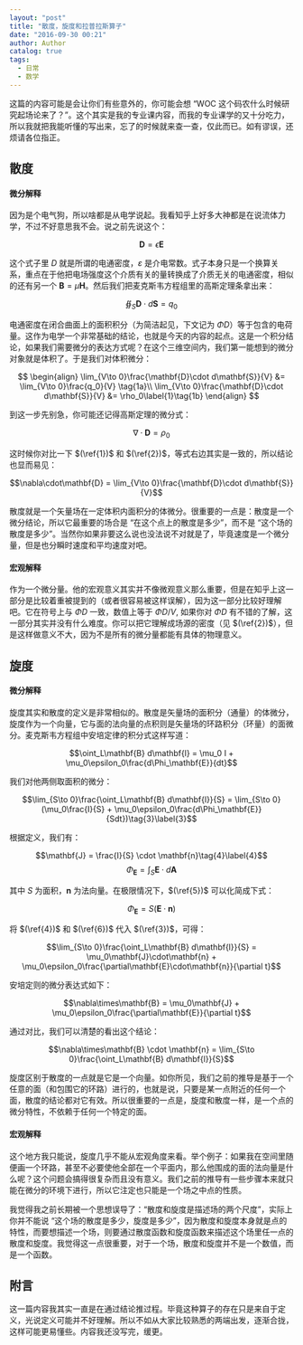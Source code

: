 ```yaml
---
layout: "post"
title: "散度，旋度和拉普拉斯算子"
date: "2016-09-30 00:21"
author: Author
catalog: true
tags:
  - 日常
  - 数学
---
```


这篇的内容可能是会让你们有些意外的，你可能会想 “WOC 这个码农什么时候研究起场论来了？”。这个其实是我的专业课内容，而我的专业课学的又十分吃力，所以我就把我能听懂的写出来，忘了的时候就来查一查，仅此而已。如有谬误，还烦请各位指正。

## 散度

#### 微分解释

因为是个电气狗，所以啥都是从电学说起。我看知乎上好多大神都是在说流体力学，不过不好意思我不会。说之前先说这个：

$$\mathbf{D} = \epsilon\mathbf{E}$$

这个式子里 $D$ 就是所谓的电通密度，$ε$ 是介电常数。式子本身只是一个换算关系，重点在于他把电场强度这个介质有关的量转换成了介质无关的电通密度，相似的还有另一个 $\mathbf{B} = \mu\mathbf{H}$。然后我们把麦克斯韦方程组里的高斯定理条拿出来：

$$\oiint_S\textbf{D}\cdot d\textbf{S} = q_0$$

电通密度在闭合曲面上的面积积分（为简洁起见，下文记为 $\Phi D$）等于包含的电荷量。这作为电学一个非常基础的结论，也就是今天的内容的起点。这是一个积分结论，如果我们需要微分的表达方式呢？在这个三维空间内，我们第一能想到的微分对象就是体积了。于是我们对体积微分：

$$
\begin{align}
\lim_{V\to 0}\frac{\mathbf{D}\cdot d\mathbf{S}}{V} &= \lim_{V\to 0}\frac{q_0}{V} \tag{1a}\\
\lim_{V\to 0}\frac{\mathbf{D}\cdot d\mathbf{S}}{V} &= \rho_0\label{1}\tag{1b}
\end{align}
$$

到这一步先别急，你可能还记得高斯定理的微分式：

$$\nabla\cdot\mathbf{D} = \rho_0\tag{2}\label{2}$$

这时候你对比一下 $(\ref{1})$ 和 $(\ref{2})$，等式右边其实是一致的，所以结论也显而易见：

$$\nabla\cdot\mathbf{D} = \lim_{V\to 0}\frac{\mathbf{D}\cdot d\mathbf{S}}{V}$$

散度就是一个矢量场在一定体积内面积分的体微分。很重要的一点是：散度是一个微分结论，所以它最重要的场合是 “在这个点上的散度是多少”，而不是 “这个场的散度是多少”。当然你如果非要这么说也没法说不对就是了，毕竟速度是一个微分量，但是也分瞬时速度和平均速度对吧。

#### 宏观解释

作为一个微分量。他的宏观意义其实并不像微观意义那么重要，但是在知乎上这一部分是比较着重被提到的（或者很容易被这样误解），因为这一部分比较好理解吧。它在符号上与 $\Phi D$ 一致，数值上等于 $\Phi D / V$, 如果你对 $\Phi D$ 有不错的了解，这一部分其实并没有什么难度。你可以把它理解成场源的密度（见 $(\ref{2})$），但是这样做意义不大，因为不是所有的微分量都能有具体的物理意义。

## 旋度

#### 微分解释

旋度其实和散度的定义是非常相似的。散度是矢量场的面积分（通量）的体微分，旋度作为一个向量，它与面的法向量的点积则是矢量场的环路积分（环量）的面微分。麦克斯韦方程组中安培定律的积分式这样写道：

$$\oint_L\mathbf{B} d\mathbf{l} = \mu_0 I + \mu_0\epsilon_0\frac{d\Phi_\mathbf{E}}{dt}$$

我们对他两侧取面积的微分：

$$\lim_{S\to 0}\frac{\oint_L\mathbf{B} d\mathbf{l}}{S} = \lim_{S\to 0}(\mu_0\frac{I}{S} + \mu_0\epsilon_0\frac{d\Phi_\mathbf{E}}{Sdt})\tag{3}\label{3}$$

根据定义，我们有：

$$\mathbf{J} = \frac{I}{S} \cdot \mathbf{n}\tag{4}\label{4}$$
$$\Phi_\mathbf{E} = \int_S \mathbf{E}\cdot d\mathbf{A}\tag{5}\label{5}$$

其中 $S$ 为面积，$\mathbf{n}$ 为法向量。在极限情况下，$(\ref{5})$ 可以化简成下式：

$$\Phi_\mathbf{E} = S(\mathbf{E} \cdot \mathbf{n})\tag{6}\label{6}$$

将 $(\ref{4})$ 和 $(\ref{6})$ 代入 $(\ref{3})$，可得：

$$\lim_{S\to 0}\frac{\oint_L\mathbf{B} d\mathbf{l}}{S} = \mu_0\mathbf{J}\cdot\mathbf{n} + \mu_0\epsilon_0\frac{\partial\mathbf{E}\cdot\mathbf{n}}{\partial t}$$

安培定则的微分表达式如下：

$$\nabla\times\mathbf{B} = \mu_0\mathbf{J} + \mu_0\epsilon_0\frac{\partial\mathbf{E}}{\partial t}$$

通过对比，我们可以清楚的看出这个结论：

$$\nabla\times\mathbf{B} \cdot \mathbf{n} = \lim_{S\to 0}\frac{\oint_L\mathbf{B} d\mathbf{l}}{S}$$

旋度区别于散度的一点就是它是一个向量。如你所见，我们之前的推导是基于一个任意的面（和包围它的环路）进行的，也就是说，只要是某一点附近的任何一个面，散度的结论都对它有效。所以很重要的一点是，旋度和散度一样，是一个点的微分特性，不依赖于任何一个特定的面。

#### 宏观解释

这个地方我只能说，旋度几乎不能从宏观角度来看。举个例子：如果我在空间里随便画一个环路，甚至不必要使他全部在一个平面内，那么他围成的面的法向量是什么呢？这个问题会搞得很复杂而且没有意义。我们之前的推导有一些步骤本来就只能在微分的环境下进行，所以它注定也只能是一个场之中点的性质。

我觉得我之前长期被一个思想误导了：“散度和旋度是描述场的两个尺度”，实际上你并不能说 “这个场的散度是多少，旋度是多少”，因为散度和旋度本身就是点的特性，而要想描述一个场，则要通过散度函数和旋度函数来描述这个场里任一点的散度和旋度。我觉得这一点很重要，对于一个场，散度和旋度并不是一个数值，而是一个函数。

## 附言

这一篇内容我其实一直是在通过结论推过程。毕竟这种算子的存在只是来自于定义，光说定义可能并不好理解。所以不如从大家比较熟悉的两端出发，逐渐合拢，这样可能更易懂些。内容我还没写完，缓更。
